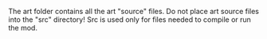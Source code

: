 The art folder contains all the art "source" files. Do not place art source files into the "src" directory! Src is used only for files needed to compile or run the mod.